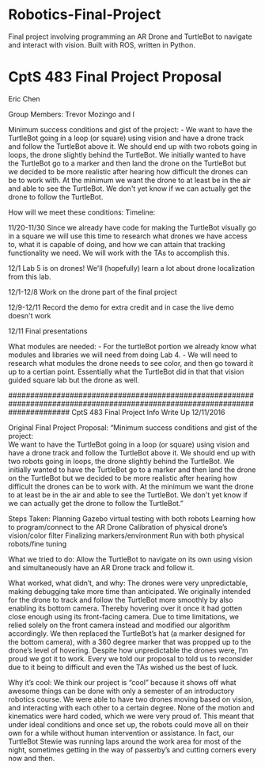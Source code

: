 # Robotics-Final-Project
Final project involving programming an AR Drone and TurtleBot to navigate and interact with vision. Built with ROS, written in Python.

# CptS 483 Final Project Proposal #################################################
Eric Chen

Group Members: Trevor Mozingo and I

Minimum success conditions and gist of the project: 
	- We want to have the TurtleBot going in a loop (or square) using vision and have a drone track and follow the TurtleBot above it. We should end up with two robots going in loops, the drone slightly behind the TurtleBot. We initially wanted to have the TurtleBot go to a marker and then land the drone on the TurtleBot but we decided to be more realistic after hearing how difficult the drones can be to work with. At the minimum we want the drone to at least be in the air and able to see the TurtleBot. We don't yet know if we can actually get the drone to follow the TurtleBot. 

How will we meet these conditions:
	Timeline:

11/20-11/30 Since we already have code for making the TurtleBot visually go in a square we will use this time to research what drones we have access to, what it is capable of doing, and how we can attain that tracking functionality we need. We will work with the TAs to accomplish this.

12/1 Lab 5 is on drones! We'll (hopefully) learn a lot about drone localization from this lab.

12/1-12/8 Work on the drone part of the final project

12/9-12/11 Record the demo for extra credit and in case the live demo doesn't work

12/11 Final presentations

What modules are needed:
	- For the turtleBot portion we already know what modules and libraries we will need from doing Lab 4.
	- We will need to research what modules the drone needs to see color, and then go toward it up to a certian point. Essentially what the TurtleBot did in that that vision guided square lab but the drone as well.  


##############################################################################################################################
CptS 483 Final Project Info Write Up
12/11/2016

Original Final Project Proposal:
“Minimum success conditions and gist of the project:  
 	We want to have the TurtleBot going in a loop (or square) using vision and have a drone track and follow the TurtleBot above it. We should end up with two robots going in loops, the drone slightly behind the TurtleBot. We initially wanted to have the TurtleBot go to a marker and then land the drone on the TurtleBot but we decided to be more realistic after hearing how difficult the drones can be to work with. At the minimum we want the drone to at least be in the air and able to see the TurtleBot. We don't yet know if we can actually get the drone to follow the TurtleBot.”

Steps Taken:
Planning
Gazebo virtual testing with both robots
Learning how to program/connect to the AR Drone
Calibration of physical drone’s vision/color filter
Finalizing markers/environment
Run with both physical robots/fine tuning

What we tried to do: 
	Allow the TurtleBot to navigate on its own using vision and simultaneously have an AR Drone track and follow it.

What worked, what didn’t, and why: 
	The drones were very unpredictable, making debugging take more time than anticipated. We originally intended for the drone to track and follow the TurtleBot more smoothly by also enabling its bottom camera. Thereby hovering over it once it had gotten close enough using its front-facing camera. Due to time limitations, we relied solely on the front camera instead and modified our algorithm accordingly. We then replaced the TurtleBot’s  hat  (a marker designed for the bottom camera), with a 360 degree marker that was propped up to the drone’s level of hovering. Despite how unpredictable the drones were, I’m proud we got it to work. Every we told our proposal to told us to reconsider due to it being to difficult and even the TAs wished us the best of luck. 

Why it’s cool:
	We think our project is “cool” because it shows off what awesome things can be done with only a semester of an introductory robotics course. We were able to have two drones moving based on vision, and interacting with each other to a certain degree. None of the motion and kinematics were hard coded, which we were very proud of. This meant that under ideal conditions and once set up, the robots could move all on their own for a while without human intervention or assistance. In fact, our TurtleBot Stewie was running laps around the work area for most of the night, sometimes getting in the way of passerby’s and cutting corners every now and then.
